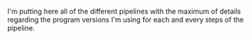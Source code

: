 I'm putting here all of the different pipelines with the maximum of details regarding the program 
versions I'm using for each and every steps of the pipeline.
